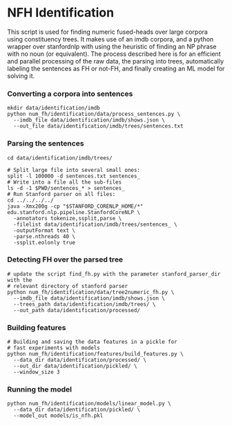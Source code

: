 # NFH Identification

This script is used for finding numeric fused-heads over large corpora using
constituency trees.
It makes use of an imdb corpora, and a python wrapper over stanfordnlp
with using the heuristic of finding an NP phrase with no noun (or equivalent).
The process described here is for an efficient and parallel processing of the
raw data, the parsing into trees, automatically labeling the sentences as
FH or not-FH, and finally creating an ML model for solving it.
 
### Converting a corpora into sentences
```
mkdir data/identification/imdb
python num_fh/identification/data/process_sentences.py \
  --imdb_file data/identification/imdb/shows.json \
  --out_file data/identification/imdb/trees/sentences.txt
```
    

### Parsing the sentences
```
cd data/identification/imdb/trees/

# Split large file into several small ones:
split -l 100000 -d sentences.txt sentences_
# Write into a file all the sub-files
ls -d -1 $PWD/sentences_* > sentences_
# Run Stanford parser on all files:
cd ../../../../
java -Xmx200g -cp "$STANFORD_CORENLP_HOME/*" edu.stanford.nlp.pipeline.StanfordCoreNLP \
  -annotators tokenize,ssplit,parse \
  -filelist data/identification/imdb/trees/sentences_ \
  -outputFormat text \
  -parse.nthreads 40 \
  -ssplit.eolonly true

```

### Detecting FH over the parsed tree
```
# update the script find_fh.py with the parameter stanford_parser_dir with the
# relevant directory of stanford parser
python num_fh/identification/data/tree2numeric_fh.py \
  --imdb_file data/identification/imdb/shows.json \
  --trees_path data/identification/imdb/trees/ \
  --out_path data/identification/processed/
```    

### Building features
```
# Building and saving the data features in a pickle for 
# fast experiments with models
python num_fh/identification/features/build_features.py \
  --data_dir data/identification/processed/ \
  --out_dir data/identification/pickled/ \
  --window_size 3
```

### Running the model
```
python num_fh/identification/models/linear_model.py \
  --data_dir data/identification/pickled/ \
  --model_out models/is_nfh.pkl
```
